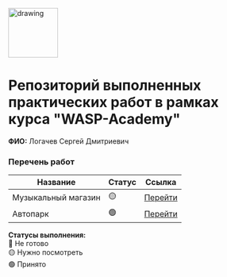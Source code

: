 <a href="https://wasp-academy.com"><img src="https://wasp-academy.com/Resources/wasp-logo.png" alt="drawing" width="100"/></a>

# Репозиторий выполненных практических работ в рамках курса "WASP-Academy"
**ФИО:** Логачев Сергей Дмитриевич
 
### Перечень работ

Название          | Статус | Ссылка
------------------|--------|--------
Музыкальный магазин          |  🟡   | <a href="https://github.com/Termolk/DisksShop/tree/main/WaspHomeWork3">Перейти</a>
Автопарк          | 🟢    | <a href="https://github.com/Termolk/WaspHomeWork/tree/main/AutoParkSolution">Перейти</a>

**Статусы выполнения:** <br>
🔴 Не готово <br>
🟡 Нужно посмотреть <br>
🟢 Принято <br>
